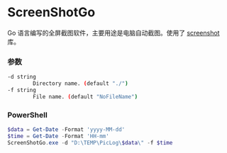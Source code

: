 # ScreenShotGo

Go 语言编写的全屏截图软件，主要用途是电脑自动截图。使用了 [screenshot](https://github.com/kbinani/screenshot) 库。

### 参数

```sh
-d string
        Directory name. (default "./")
-f string
        File name. (default "NoFileName")
```

### PowerShell

```PowerShell
$data = Get-Date -Format 'yyyy-MM-dd'
$time = Get-Date -Format 'HH-mm'
ScreenShotGo.exe -d "D:\TEMP\PicLog\$data\" -f $time
```

